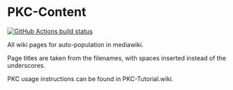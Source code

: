 # PKC-Content

[![GitHub Actions build status](https://github.com/FantasticoFox/PKC-Content/actions/workflows/ci.yml/badge.svg)](https://github.com/FantasticoFox/PKC-Content/actions/workflows/ci.yml?query=branch%3Amain)

All wiki pages for auto-population in mediawiki.

Page titles are taken from the filenames, with spaces inserted instead of the underscores.

PKC usage instructions can be found in PKC-Tutorial.wiki.
